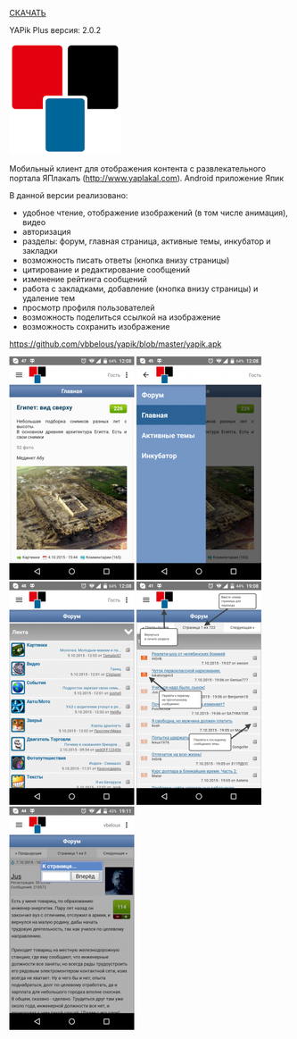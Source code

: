 <a href="https://github.com/vbbelous/yapik/raw/master/yapik.apk">СКАЧАТЬ</a>

YAPik Plus
версия: 2.0.2

<img src="https://github.com/vbbelous/yapik/blob/master/images/logo.png"></img>

Мобильный клиент для отображения контента с развлекательного портала ЯПлакалъ (http://www.yaplakal.com).
Android приложение Япик

В данной версии реализовано:
- удобное чтение, отображение изображений (в том числе анимация), видео
- авторизация
- разделы: форум, главная страница, активные темы, инкубатор и закладки
- возможность писать ответы (кнопка внизу страницы)
- цитирование и редактирование сообщений
- изменение рейтинга сообщений
- работа с закладками, добавление (кнопка внизу страницы) и удаление тем
- просмотр профиля пользователей
- возможность поделиться ссылкой на изображение
- возможность сохранить изображение

https://github.com/vbbelous/yapik/blob/master/yapik.apk

<img src="https://github.com/vbbelous/yapik/blob/master/images/screen_1.png"></img> <img src="https://github.com/vbbelous/yapik/blob/master/images/screen_2.png"></img> <img src="https://github.com/vbbelous/yapik/blob/master/images/screen_3.png"></img> <img src="https://github.com/vbbelous/yapik/blob/master/images/screen_4.png"></img> <img src="https://github.com/vbbelous/yapik/blob/master/images/screen_5.png"></img> 
